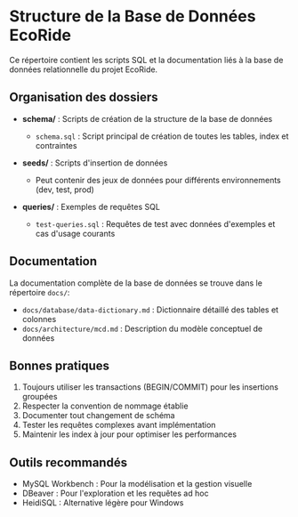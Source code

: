 # Structure de la Base de Données EcoRide

Ce répertoire contient les scripts SQL et la documentation liés à la base de données relationnelle du projet EcoRide.

## Organisation des dossiers

- **schema/** : Scripts de création de la structure de la base de données
  - `schema.sql` : Script principal de création de toutes les tables, index et contraintes

- **seeds/** : Scripts d'insertion de données
  - Peut contenir des jeux de données pour différents environnements (dev, test, prod)

- **queries/** : Exemples de requêtes SQL
  - `test-queries.sql` : Requêtes de test avec données d'exemples et cas d'usage courants

## Documentation

La documentation complète de la base de données se trouve dans le répertoire `docs/`:

- `docs/database/data-dictionary.md` : Dictionnaire détaillé des tables et colonnes
- `docs/architecture/mcd.md` : Description du modèle conceptuel de données

## Bonnes pratiques

1. Toujours utiliser les transactions (BEGIN/COMMIT) pour les insertions groupées
2. Respecter la convention de nommage établie
3. Documenter tout changement de schéma
4. Tester les requêtes complexes avant implémentation
5. Maintenir les index à jour pour optimiser les performances

## Outils recommandés

- MySQL Workbench : Pour la modélisation et la gestion visuelle
- DBeaver : Pour l'exploration et les requêtes ad hoc
- HeidiSQL : Alternative légère pour Windows 